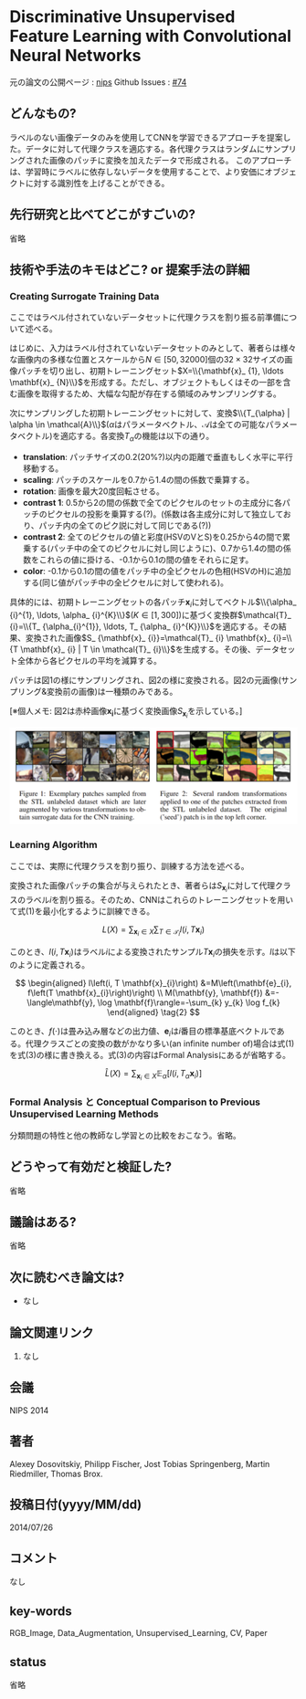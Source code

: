 # Discriminative Unsupervised Feature Learning with Convolutional Neural Networks

元の論文の公開ページ : [nips](https://papers.nips.cc/paper/5548-discriminative-unsupervised-feature-learning-with-convolutional-neural-networks.pdf)
Github Issues : [#74](https://github.com/Obarads/obarads.github.io/issues/74)

## どんなもの?
ラベルのない画像データのみを使用してCNNを学習できるアプローチを提案した。データに対して代理クラスを適応する。各代理クラスはランダムにサンプリングされた画像のパッチに変換を加えたデータで形成される。
このアプローチは、学習時にラベルに依存しないデータを使用することで、より安価にオブジェクトに対する識別性を上げることができる。

## 先行研究と比べてどこがすごいの?
省略

## 技術や手法のキモはどこ? or 提案手法の詳細
### Creating Surrogate Training Data
ここではラベル付されていないデータセットに代理クラスを割り振る前準備について述べる。

はじめに、入力はラベル付されていないデータセットのみとして、著者らは様々な画像内の多様な位置とスケールから$N \in[50,32000]$個の$32\times32$サイズの画像パッチを切り出し、初期トレーニングセット$X=\\{\mathbf{x}_ {1}, \ldots \mathbf{x}_ {N}\\}$を形成する。ただし、オブジェクトもしくはその一部を含む画像を取得するため、大幅な勾配が存在する領域のみサンプリングする。

次にサンプリングした初期トレーニングセットに対して、変換$\\{T_{\alpha} | \alpha \in \mathcal{A}\\}$($\alpha$はパラメータベクトル、$\mathcal{A}$は全ての可能なパラメータベクトル)を適応する。各変換$T_ \alpha$の機能は以下の通り。

- **translation**: パッチサイズの0.2(20%?)以内の距離で垂直もしく水平に平行移動する。
- **scaling**: パッチのスケールを0.7から1.4の間の係数で乗算する。
- **rotation**: 画像を最大20度回転させる。
- **contrast 1**: 0.5から2の間の係数で全てのピクセルのセットの主成分に各パッチのピクセルの投影を乗算する(?)。(係数は各主成分に対して独立しており、パッチ内の全てのピク説に対して同じである(?))
- **contrast 2**: 全てのピクセルの値と彩度(HSVのVとS)を0.25から4の間で累乗する(パッチ中の全てのピクセルに対し同じように)、0.7から1.4の間の係数をこれらの値に掛ける、-0.1から0.1の間の値をそれらに足す。
- **color**: -0.1から0.1の間の値をパッチ中の全ピクセルの色相(HSVのH)に追加する(同じ値がパッチ中の全ピクセルに対して使われる)。

具体的には、初期トレーニングセットの各パッチ$\mathbf{x}_ i$に対してベクトル$\\{\alpha_ {i}^{1}, \ldots, \alpha_ {i}^{K}\\}$($K \in[1,300]$)に基づく変換群$\mathcal{T}_ {i}=\\{T_ {\alpha_{i}^{1}}, \ldots, T_ {\alpha_ {i}^{K}}\\}$を適応する。その結果、変換された画像$S_ {\mathbf{x}_ {i}}=\mathcal{T}_ {i} \mathbf{x}_ {i}=\\{T \mathbf{x}_ {i} | T \in \mathcal{T}_ {i}\\}$を生成する。その後、データセット全体から各ピクセルの平均を減算する。

パッチは図1の様にサンプリングされ、図2の様に変換される。図2の元画像(サンプリング&変換前の画像)は一種類のみである。

[※個人メモ: 図2は赤枠画像$\mathbf{x_ i}$に基づく変換画像$S_ {\mathbf{x}_ i}$を示している。]

![fig1_2](img/DUFLwCNN/fig1_2.png)

### Learning Algorithm
ここでは、実際に代理クラスを割り振り、訓練する方法を述べる。

変換された画像パッチの集合が与えられたとき、著者らは$S_ {\mathbf{x}_ {i}}$に対して代理クラスのラベル$i$を割り振る。そのため、CNNはこれらのトレーニングセットを用いて式(1)を最小化するように訓練できる。

$$
L(X)=\sum_{\mathbf{x}_{i} \in X} \sum_{T \in \mathcal{T}_{i}} l\left(i, T \mathbf{x}_{i}\right) \tag{1}
$$

このとき、$l(i, T \mathbf{x}_ {i})$はラベル$i$による変換されたサンプル$T\mathbf{x}_ i$の損失を示す。$l$は以下のように定義される。

$$
\begin{aligned} l\left(i, T \mathbf{x}_{i}\right) &=M\left(\mathbf{e}_{i}, f\left(T \mathbf{x}_{i}\right)\right) \\ 
M(\mathbf{y}, \mathbf{f}) &=-\langle\mathbf{y}, \log \mathbf{f}\rangle=-\sum_{k} y_{k} \log f_{k} \end{aligned} \tag{2}
$$

このとき、$f(\cdot)$は畳み込み層などの出力値、$\mathbf{e}_ i$は$i$番目の標準基底ベクトルである。代理クラスごとの変換の数がかなり多い(an infinite number of)場合は式(1)を式(3)の様に書き換える。式(3)の内容はFormal Analysisにあるが省略する。

$$
\widehat{L}(X)=\sum_{\mathbf{x}_{i} \in X} \mathbb{E}_{\alpha}\left[l\left(i, T_{\alpha} \mathbf{x}_{i}\right)\right] \tag{3}
$$

### Formal Analysis と Conceptual Comparison to Previous Unsupervised Learning Methods
分類問題の特性と他の教師なし学習との比較をおこなう。省略。

## どうやって有効だと検証した?
省略

## 議論はある?
省略

## 次に読むべき論文は?
- なし

## 論文関連リンク
1. なし

## 会議
NIPS 2014

## 著者
Alexey Dosovitskiy, Philipp Fischer, Jost Tobias Springenberg, Martin Riedmiller, Thomas Brox.

## 投稿日付(yyyy/MM/dd)
2014/07/26

## コメント
なし

## key-words
RGB_Image, Data_Augmentation, Unsupervised_Learning, CV, Paper

## status
省略
